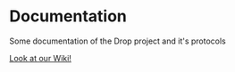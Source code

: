 # Documentation
Some documentation of the Drop project and it's protocols

[Look at our Wiki!](https://github.com/Drop-Project/Documentation/wiki)
